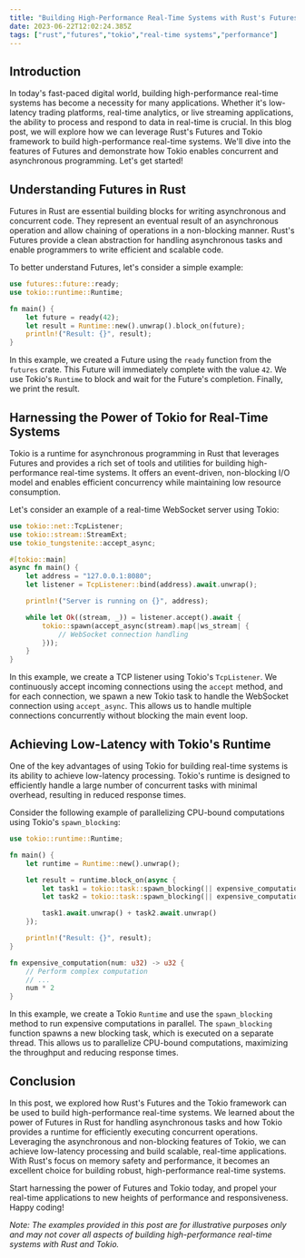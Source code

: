 ```yaml
---
title: "Building High-Performance Real-Time Systems with Rust's Futures and Tokio"
date: 2023-06-22T12:02:24.385Z
tags: ["rust","futures","tokio","real-time systems","performance"]
---
```



## Introduction

In today's fast-paced digital world, building high-performance real-time systems has become a necessity for many applications. Whether it's low-latency trading platforms, real-time analytics, or live streaming applications, the ability to process and respond to data in real-time is crucial. In this blog post, we will explore how we can leverage Rust's Futures and Tokio framework to build high-performance real-time systems. We'll dive into the features of Futures and demonstrate how Tokio enables concurrent and asynchronous programming. Let's get started!

## Understanding Futures in Rust

Futures in Rust are essential building blocks for writing asynchronous and concurrent code. They represent an eventual result of an asynchronous operation and allow chaining of operations in a non-blocking manner. Rust's Futures provide a clean abstraction for handling asynchronous tasks and enable programmers to write efficient and scalable code.

To better understand Futures, let's consider a simple example:

```rust
use futures::future::ready;
use tokio::runtime::Runtime;

fn main() {
    let future = ready(42);
    let result = Runtime::new().unwrap().block_on(future);
    println!("Result: {}", result);
}
```

In this example, we created a Future using the `ready` function from the `futures` crate. This Future will immediately complete with the value `42`. We use Tokio's `Runtime` to block and wait for the Future's completion. Finally, we print the result.

## Harnessing the Power of Tokio for Real-Time Systems

Tokio is a runtime for asynchronous programming in Rust that leverages Futures and provides a rich set of tools and utilities for building high-performance real-time systems. It offers an event-driven, non-blocking I/O model and enables efficient concurrency while maintaining low resource consumption.

Let's consider an example of a real-time WebSocket server using Tokio:

```rust
use tokio::net::TcpListener;
use tokio::stream::StreamExt;
use tokio_tungstenite::accept_async;

#[tokio::main]
async fn main() {
    let address = "127.0.0.1:8080";
    let listener = TcpListener::bind(address).await.unwrap();

    println!("Server is running on {}", address);

    while let Ok((stream, _)) = listener.accept().await {
        tokio::spawn(accept_async(stream).map(|ws_stream| {
            // WebSocket connection handling
        }));
    }
}
```

In this example, we create a TCP listener using Tokio's `TcpListener`. We continuously accept incoming connections using the `accept` method, and for each connection, we spawn a new Tokio task to handle the WebSocket connection using `accept_async`. This allows us to handle multiple connections concurrently without blocking the main event loop.

## Achieving Low-Latency with Tokio's Runtime

One of the key advantages of using Tokio for building real-time systems is its ability to achieve low-latency processing. Tokio's runtime is designed to efficiently handle a large number of concurrent tasks with minimal overhead, resulting in reduced response times.

Consider the following example of parallelizing CPU-bound computations using Tokio's `spawn_blocking`:

```rust
use tokio::runtime::Runtime;

fn main() {
    let runtime = Runtime::new().unwrap();

    let result = runtime.block_on(async {
        let task1 = tokio::task::spawn_blocking(|| expensive_computation(42));
        let task2 = tokio::task::spawn_blocking(|| expensive_computation(24));

        task1.await.unwrap() + task2.await.unwrap()
    });

    println!("Result: {}", result);
}

fn expensive_computation(num: u32) -> u32 {
    // Perform complex computation
    // ...
    num * 2
}
```

In this example, we create a Tokio `Runtime` and use the `spawn_blocking` method to run expensive computations in parallel. The `spawn_blocking` function spawns a new blocking task, which is executed on a separate thread. This allows us to parallelize CPU-bound computations, maximizing the throughput and reducing response times.

## Conclusion

In this post, we explored how Rust's Futures and the Tokio framework can be used to build high-performance real-time systems. We learned about the power of Futures in Rust for handling asynchronous tasks and how Tokio provides a runtime for efficiently executing concurrent operations. Leveraging the asynchronous and non-blocking features of Tokio, we can achieve low-latency processing and build scalable, real-time applications. With Rust's focus on memory safety and performance, it becomes an excellent choice for building robust, high-performance real-time systems.

Start harnessing the power of Futures and Tokio today, and propel your real-time applications to new heights of performance and responsiveness. Happy coding!

*Note: The examples provided in this post are for illustrative purposes only and may not cover all aspects of building high-performance real-time systems with Rust and Tokio.*